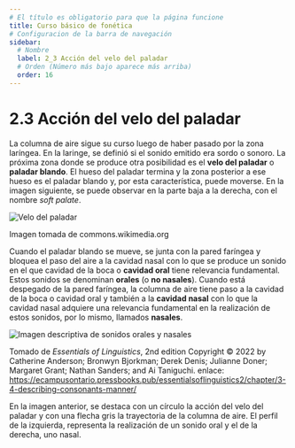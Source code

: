 ```yaml
---
# El título es obligatorio para que la página funcione
title: Curso básico de fonética
# Configuracion de la barra de navegación
sidebar:
  # Nombre
  label: 2_3 Acción del velo del paladar
  # Orden (Número más bajo aparece más arriba)
  order: 16
---
```

# 2.3 Acción del velo del paladar

La columna de aire sigue su curso luego de haber pasado por la zona laríngea. En la laringe, se definió si el sonido emitido era sordo o sonoro.
La próxima zona donde se produce otra posibilidad es el **velo del paladar** o **paladar blando**. El hueso del paladar termina y la zona posterior a ese hueso es el paladar blando y, por esta característica, puede moverse. En la imagen siguiente, se puede observar en la parte baja a la derecha, con el nombre *soft palate*.

![Velo del paladar](https://upload.wikimedia.org/wikipedia/commons/8/87/Gray855.png)

Imagen tomada de commons.wikimedia.org

Cuando el paladar blando se mueve, se junta con la pared faríngea y bloquea el paso del aire a la cavidad nasal con lo que se produce un sonido en el que cavidad de la boca o **cavidad oral** tiene relevancia fundamental. Estos sonidos se denominan **orales** (o **no nasales**). Cuando está despegado de la pared faríngea, la columna de aire tiene paso a la cavidad de la boca o cavidad oral y también a la **cavidad nasal** con lo que la cavidad nasal adquiere una relevancia fundamental en la realización de estos sonidos, por lo mismo, llamados **nasales**.

![Imagen descriptiva de sonidos orales y nasales](https://ecampusontario.pressbooks.pub/app/uploads/sites/1310/2022/08/3.9-midsagittal-nasal-stops-1536x931.png)

Tomado de *Essentials of Linguistics*, 2nd edition Copyright © 2022 by Catherine Anderson; Bronwyn Bjorkman; Derek Denis; Julianne Doner; Margaret Grant; Nathan Sanders; and Ai Taniguchi. 
enlace: https://ecampusontario.pressbooks.pub/essentialsoflinguistics2/chapter/3-4-describing-consonants-manner/

En la imagen anterior, se destaca con un círculo la acción del velo del paladar y con una flecha gris la trayectoria de la columna de aire. El perfil de la izquierda, representa la realización de un sonido oral y el de la derecha, uno nasal.

